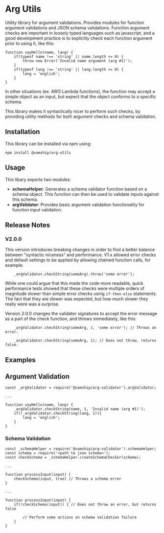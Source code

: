 # Arg Utils

Utility library for argument validations. Provides modules for function
argument validations and JSON schema validations. Function argument checks are
important in loosely typed languages such as javascript, and a good development
practice is to explicitly check each function argument prior to using it, like
this:

```
function sayHello(name, lang) {
    if(typeof name !== 'string' || name.length <= 0) {
        throw new Error('Invalid name argument (arg #1)');
    }
    if(typeof lang !== 'string' || lang.length <= 0) {
        lang = 'english';
    }
}
```

In other situations (ex: AWS Lambda functions), the function may accept a
simple object as an input, but expect that the object conforms to a specific
schema.

This library makes it syntactically nicer to perform such checks, by providing
utility methods for both argument checks and schema validation.

## Installation

This library can be installed via npm using:

```
npm install @vamship/arg-utils
```

## Usage

This libary exports two modules:

* **schemaHelper**: Generates a schema validator function based on a schema
  object. This function can then be used to validate inputs against this
  schema.
* **argValidator**: Provides basic argument validation functionality for
  function input validation.

## Release Notes

### V2.0.0

This version introduces breaking changes in order to find a better balance
between "syntactic niceness" and performance. V1.x allowed error checks and
default settings to be applied by allowing chained function calls, for example:

```
    _argValidator.checkString(someArg).throw('some error');
```

While one could argue that this made the code more readable, quick performance
tests showed that these checks were multiple orders of magnitude slower than
simple error checks using `if-then-else` statements. The fact that they are
slower was expected, but how much slower they really were was a surprise.

Version 2.0.0 changes the validator signatures to accept the error message as
a part of the check function, and throws immediately, like this:

```
    _argValidator.checkString(someArg, 1, 'some error'); // Throws an error.

    _argValidator.checkString(someArg, 1); // Does not throw, returns false.
```

## Examples

## Argument Validation

```
const _argValidator = require('@vamship/arg-validator').argValidator;

...

function sayHello(name, lang) {
    _argValidator.checkString(name, 1, 'Invalid name (arg #1)');
    if(!_argValidator.checkString(lang, 1)){
        lang = 'english';
    }
}
```

### Schema Validation

```
const _schemaHelper = require('@vamship/arg-validator').schemaHelper;
const schema = require('<path to json schema>');
const checkSchema = _schemaHelper.createSchemaChecker(schema);

...

function processInput(input) {
    checkSchema(input, true) // Throws a schema error
}

...

function processInput(input) {
    if(!checkSchema(input)) { // Does not throw an error, but returns false

        // Perform some actions on schema validation failure
    }
}
```
